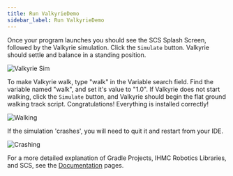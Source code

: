 ```yaml
---
title: Run ValkyrieDemo
sidebar_label: Run ValkyrieDemo
---
```


Once your program launches you should see the SCS Splash Screen, followed by the Valkyrie simulation. Click the `Simulate` button. Valkyrie should settle and balance in a standing position.

![Valkyrie Sim](/img/quickstart/scsValkyrieStanding.png)


<a name="walk"></a>To make Valkyrie walk, type "walk" in the Variable search field. Find the variable named "walk", and set it's value to "1.0". If Valkyrie does not start walking, click the `Simulate` button, and Valkyrie should begin the flat ground walking track script. Congratulations! Everything is installed correctly!

![Walking](/img/quickstart/scsValkyrieWalking.png)

If the simulation 'crashes', you will need to quit it and restart from your IDE.

![Crashing](/img/quickstart/scsValkyrieCrashing.png)

For a more detailed explanation of Gradle Projects, IHMC Robotics Libraries, and SCS, see the [Documentation](docshome.md) pages.
